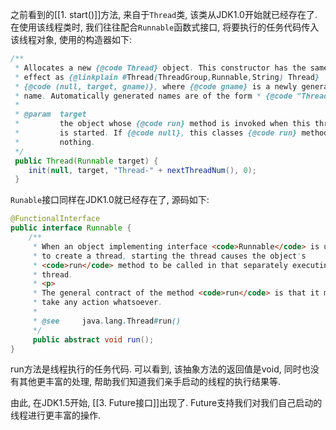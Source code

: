 之前看到的[[1. start()]]方法, 来自于`Thread`类, 该类从JDK1.0开始就已经存在了. 在使用该线程类时, 我们往往配合`Runnable`函数式接口, 将要执行的任务代码传入该线程对象, 使用的构造器如下:
```java
/**  
 * Allocates a new {@code Thread} object. This constructor has the same  
 * effect as {@linkplain #Thread(ThreadGroup,Runnable,String) Thread}  
 * {@code (null, target, gname)}, where {@code gname} is a newly generated  
 * name. Automatically generated names are of the form * {@code "Thread-"+}<i>n</i>, where <i>n</i> is an integer.  
 * 
 * @param  target  
 *         the object whose {@code run} method is invoked when this thread  
 *         is started. If {@code null}, this classes {@code run} method does  
 *         nothing. 
 */
 public Thread(Runnable target) {  
    init(null, target, "Thread-" + nextThreadNum(), 0);  
 }
```

`Runable`接口同样在JDK1.0就已经存在了, 源码如下:
```java
@FunctionalInterface  
public interface Runnable {  
    /**  
     * When an object implementing interface <code>Runnable</code> is used  
     * to create a thread, starting the thread causes the object's     
     * <code>run</code> method to be called in that separately executing    
     * thread.     
     * <p>     
     * The general contract of the method <code>run</code> is that it may   
     * take any action whatsoever.     
     *     
     * @see     java.lang.Thread#run()  
     */    
     public abstract void run();  
}
```

run方法是线程执行的任务代码. 可以看到, 该抽象方法的返回值是void, 同时也没有其他更丰富的处理, 帮助我们知道我们亲手启动的线程的执行结果等. 

由此, 在JDK1.5开始, [[3. Future接口]]出现了. Future支持我们对我们自己启动的线程进行更丰富的操作.